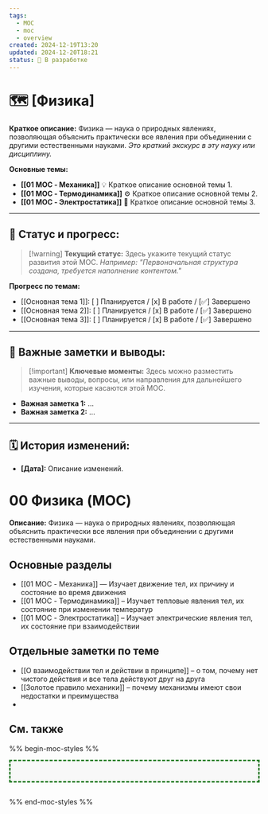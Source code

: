 ```yaml
---
tags:
  - MOC
  - moc
  - overview
created: 2024-12-19T13:20
updated: 2024-12-20T18:21
status: 🚧 В разработке
---
```


# 🗺️ **[Физика]**

**Краткое описание:**  Физика — наука о природных явлениях, позволяющая объяснить практически все явления при объединении с другими естественными науками. *Это краткий экскурс в эту науку или дисциплину.*

**Основные темы:**

- **[[01 MOC - Механика]]** 💡  Краткое описание основной темы 1.
- **[[01 MOC - Термодинамика]]** ⚙️  Краткое описание основной темы 2.
- **[[01 MOC - Электростатика]]**  🎯  Краткое описание основной темы 3.

---


## 🚦 **Статус и прогресс:**

> [!warning] **Текущий статус:**  Здесь укажите текущий статус развития этой MOC. _Например: "Первоначальная структура создана, требуется наполнение контентом."_

**Прогресс по темам:**

- [[Основная тема 1]]:  [ ] Планируется / [x] В работе / [✅] Завершено
- [[Основная тема 2]]:  [ ] Планируется / [x] В работе / [✅] Завершено
- [[Основная тема 3]]:  [ ] Планируется / [x] В работе / [✅] Завершено

---

## 📌 **Важные заметки и выводы:**

> [!important] **Ключевые моменты:** Здесь можно разместить важные выводы, вопросы, или направления для дальнейшего изучения, которые касаются этой MOC.

- **Важная заметка 1:** ...
- **Важная заметка 2:** ...

---

## 🗓️ **История изменений:**

- **[Дата]:**  Описание изменений.
# 00 Физика (MOC)

**Описание:** Физика — наука о природных явлениях, позволяющая объяснить практически все явления при объединении с другими естественными науками.

## Основные разделы

- [[01 MOC - Механика]] — Изучает движение тел, их причину и состояние во время движения
- [[01 MOC - Термодинамика]] – Изучает тепловые явления тел, их состояние при изменении температур
- [[01 MOC - Электростатика]] – Изучает электрические явления тел, их состояние при взаимодействии

## Отдельные заметки по теме

- [[О взаимодействии тел и действии в принципе]] – о том, почему нет чистого действия и все тела действуют друг на друга
- [[Золотое правило механики]] – почему механизмы имеют свои недостатки и преимущества
- 


## См. также









%% begin-moc-styles %%

<style>
/* Стили для MOC-карточек */
body {
  --moc-border-color: #287E28; /* Темно-зеленый цвет для рамки */
  --moc-header-color: #FF5733; /* Оранжевый цвет для заголовков */
  --moc-header-border-color: #FF5733; /* Оранжевый цвет для подчеркивания заголовков */
  --moc-link-color: #007acc; /* Синий цвет для ссылок */
  --moc-link-hover-color: #FF5733; /* Оранжевый цвет для ссылок при наведении */
  --moc-background-color: #f8f8f8; /* Светло-серый фон */
}

.moc-styles {
  border: 3px dashed var(--moc-border-color);
  padding: 20px;
  margin-bottom: 30px;
  background-color: var(--moc-background-color);
}

.moc-styles h2 {
  color: var(--moc-header-color);
  border-bottom: 4px solid var(--moc-header-border-color);
  padding-bottom: 8px;
  font-size: 1.4em;
}

.moc-styles a {
  color: var(--moc-link-color);
  text-decoration: none;
}

.moc-styles a:hover {
  text-decoration: underline dotted;
  color: var(--moc-link-hover-color);
}
</style>

<div class="moc-styles"></div>

%% end-moc-styles %%